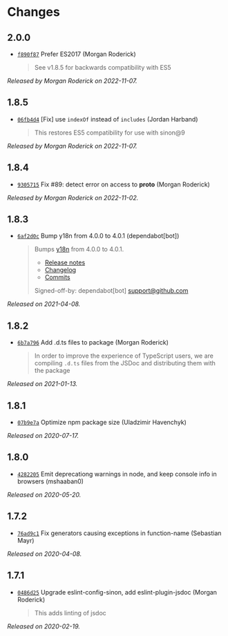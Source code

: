 # Changes

## 2.0.0

- [`f890f87`](https://github.com/sinonjs/commons/commit/f890f87dcb00de11069c2e52194bc3f5f9798175)
  Prefer ES2017 (Morgan Roderick)
    >
    > See v1.8.5 for backwards compatibility with ES5
    >

_Released by Morgan Roderick on 2022-11-07._

## 1.8.5

- [`06fb4d4`](https://github.com/sinonjs/commons/commit/06fb4d40b038f9124f47c445bb611482f0be89b0)
  [Fix] use `indexOf` instead of `includes` (Jordan Harband)
    >
    > This restores ES5 compatibility for use with sinon@9

_Released by Morgan Roderick on 2022-11-07._

## 1.8.4

- [`9305715`](https://github.com/sinonjs/commons/commit/93057156fcaec1917c2d95bce8ab641e2defb556)
  Fix #89: detect error on access to __proto__ (Morgan Roderick)

_Released by Morgan Roderick on 2022-11-02._

## 1.8.3

- [`6af2d0c`](https://github.com/sinonjs/commons/commit/6af2d0cf33e9fd1e4aaef5308fd16a9cd78a5782)
  Bump y18n from 4.0.0 to 4.0.1 (dependabot[bot])
    >
    > Bumps [y18n](https://github.com/yargs/y18n) from 4.0.0 to 4.0.1.
    > - [Release notes](https://github.com/yargs/y18n/releases)
    > - [Changelog](https://github.com/yargs/y18n/blob/master/CHANGELOG.md)
    > - [Commits](https://github.com/yargs/y18n/commits)
    >
    > Signed-off-by: dependabot[bot] <support@github.com>

_Released on 2021-04-08._

## 1.8.2

- [`6b7a796`](https://github.com/sinonjs/commons/commit/6b7a796ffc088b43dc283cc4477a7d641720dc96)
  Add .d.ts files to package (Morgan Roderick)
    >
    > In order to improve the experience of TypeScript users, we are compiling
    > `.d.ts` files from the JSDoc and distributing them with the package
    >

_Released on 2021-01-13._

## 1.8.1

- [`07b9e7a`](https://github.com/sinonjs/commons/commit/07b9e7a1d784771273a9a58d74945bbc7319b5d4)
  Optimize npm package size (Uladzimir Havenchyk)

_Released on 2020-07-17._

## 1.8.0

- [`4282205`](https://github.com/sinonjs/commons/commit/4282205343a4dcde2a35ccf2a8c2094300dad369)
  Emit deprecationg warnings in node, and keep console info in browsers (mshaaban0)

_Released on 2020-05-20._

## 1.7.2

- [`76ad9c1`](https://github.com/sinonjs/commons/commit/76ad9c16bad29f72420ed55bdf45b65d076108c8)
  Fix generators causing exceptions in function-name (Sebastian Mayr)

_Released on 2020-04-08._

## 1.7.1

- [`0486d25`](https://github.com/sinonjs/commons/commit/0486d250ecec9b5f9aa2210357767e413f4162d3)
  Upgrade eslint-config-sinon, add eslint-plugin-jsdoc (Morgan Roderick)
    >
    > This adds linting of jsdoc
    >

_Released on 2020-02-19._
